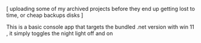 [ uploading some of my archived projects before they end up getting lost to time, or cheap backups disks ]

This is a basic console app that targets the bundled .net version with win 11 , it simply toggles the night light off and on
